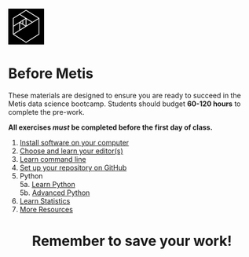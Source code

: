 ![Metis logo](img/metis.png)

# Before Metis

These materials are designed to ensure you are ready to succeed in the
Metis data science bootcamp. Students should budget **60-120 hours** to complete the pre-work.

**All exercises _must_ be completed before the first day of class.**

 1. [Install software on your computer](01-install.md)
 2. [Choose and learn your editor(s)](02-editors.md)
 3. [Learn command line](03-command_line.md)  
 4. [Set up your repository on GitHub](04-set_up_repo.md)
 5. Python  
 5a. [Learn Python](05a-python.md)  
 5b. [Advanced Python](05b-python_advanced.md)  
 6. [Learn Statistics](06-statistics.md)
 7. [More Resources](07-more_resources.md)

<h1 style='text-align: center;'>Remember to save your work!</h1>